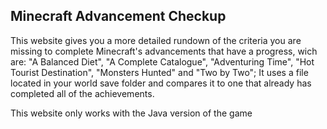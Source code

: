 ## Minecraft Advancement Checkup
This website gives you a more detailed rundown of the criteria you are missing to complete Minecraft's advancements that have a progress,
wich are: "A Balanced Diet", "A Complete Catalogue", "Adventuring Time", "Hot Tourist Destination", "Monsters Hunted" and "Two by Two";
It uses a file located in your world save folder and compares it to one that already has completed all of the achievements.

This website only works with the Java version of the game

